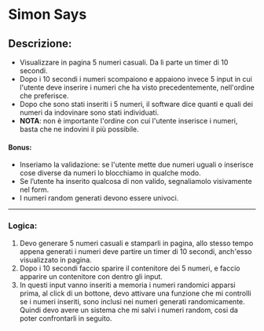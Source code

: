 Simon Says
===
## Descrizione:
- Visualizzare in pagina 5 numeri casuali. Da lì parte un timer di 10 secondi.
- Dopo i 10 secondi i numeri scompaiono e appaiono invece 5 input in cui l'utente deve inserire i numeri che ha visto precedentemente, nell'ordine che preferisce.
- Dopo che sono stati inseriti i 5 numeri, il software dice quanti e quali dei numeri da indovinare sono stati individuati.
- **NOTA**: non è importante l'ordine con cui l'utente inserisce i numeri, basta che ne indovini il più possibile.

#### Bonus:
- Inseriamo la validazione: se l'utente mette due numeri uguali o inserisce cose diverse da numeri lo blocchiamo in qualche modo.
- Se l’utente ha inserito qualcosa di non valido, segnaliamolo visivamente nel form.
- I numeri random generati devono essere univoci.

<hr>

### Logica:
1. Devo generare 5 numeri casuali e stamparli in pagina, allo stesso tempo appena generati i numeri deve partire un timer di 10 secondi, anch'esso visualizzato in pagina.
2. Dopo i 10 secondi faccio sparire il contenitore dei 5 numeri, e faccio apparire un contenitore con dentro gli input.
3. In questi input vanno inseriti a memoria i numeri randomici apparsi prima, al click di un bottone, devo attivare una funzione che mi controlli se i numeri inseriti, sono inclusi nei numeri generati randomicamente. Quindi devo avere un sistema che mi salvi i numeri random, cosi da poter confrontarli in seguito.
